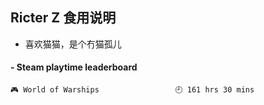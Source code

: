 ## Ricter Z 食用说明
- 喜欢猫猫，是个冇猫孤儿

<!-- steam-box start -->
#### - Steam playtime leaderboard
```text
🎮 World of Warships                 🕘 161 hrs 30 mins
```
<!-- Powered by https://github.com/YouEclipse/steam-box . -->
<!-- steam-box end -->
